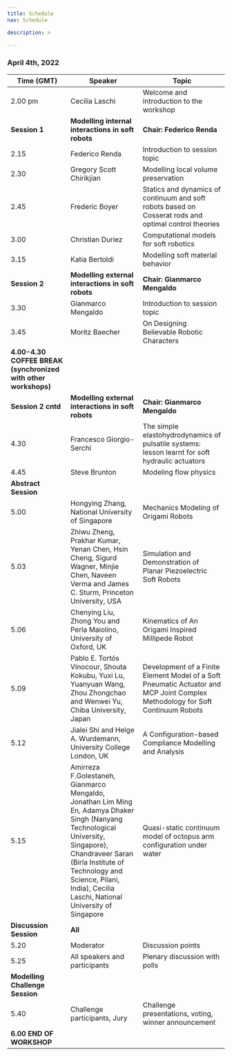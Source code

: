 ```yaml
---
title: Schedule
nav: Schedule

description: >

---
```


### April 4th, 2022

Time (GMT) | Speaker | Topic
------- | ----------------------------------- | ----------------------------------------------- 
2.00 pm | Cecilia Laschi                      | Welcome and introduction to the workshop
**Session 1** | **Modelling internal interactions in soft robots** | **Chair: Federico Renda**
2.15    | Federico Renda                      | Introduction to session topic
2.30    | Gregory Scott Chirikjian            | Modelling local volume preservation
2.45    | Frederic Boyer                      | Statics and dynamics of continuum and soft robots based on Cosserat rods and optimal control theories
3.00    | Christian Duriez                    | Computational models for soft robotics
3.15    | Katia Bertoldi                      | Modelling soft material behavior
**Session 2** | **Modelling external interactions in soft robots** | **Chair: Gianmarco Mengaldo**
3.30    | Gianmarco Mengaldo                  | Introduction to session topic
3.45    | Moritz Baecher                      | On Designing Believable Robotic Characters
**4.00-4.30 COFFEE BREAK (synchronized with other workshops)** | |
**Session 2 cntd** | **Modelling external interactions in soft robots** | **Chair: Gianmarco Mengaldo**
4.30    | Francesco Giorgio-Serchi            | The simple elastohydrodynamics of pulsatile systems: lesson learnt for soft hydraulic actuators
4.45    | Steve Brunton                       | Modeling flow physics
**Abstract Session** | |
5.00    | Hongying Zhang, National University of Singapore | Mechanics Modeling of Origami Robots
5.03    | Zhiwu Zheng, Prakhar Kumar, Yenan Chen, Hsin Cheng, Sigurd Wagner, Minjie Chen, Naveen Verma and James C. Sturm, Princeton University, USA | Simulation and Demonstration of Planar Piezoelectric Soft Robots
5.06    | Chenying Liu, Zhong You and Perla Maiolino, University of Oxford, UK | Kinematics of An Origami Inspired Millipede Robot
5.09    | Pablo E. Tortós Vinocour, Shouta Kokubu, Yuxi Lu, Yuanyuan Wang, Zhou Zhongchao and Wenwei Yu, Chiba University, Japan | Development of a Finite Element Model of a Soft Pneumatic Actuator and MCP Joint Complex Methodology for Soft Continuum Robots
5.12    | Jialei Shi and Helge A. Wurdemann, University College London, UK | A Configuration-based Compliance Modelling and Analysis
5.15    | Amirreza F.Golestaneh, Gianmarco Mengaldo, Jonathan Lim Ming En, Adamya Dhaker Singh (Nanyang Technological University, Singapore), Chandraveer Saran (Birla Institute of Technology and Science, Pilani, India), Cecilia Laschi, National University of Singapore | Quasi-static continuum model of octopus arm configuration under water
**Discussion Session** | **All** | 
5.20    | Moderator                           | Discussion points 
5.25    | All speakers and participants       | Plenary discussion with polls
**Modelling Challenge Session** | |
5.40    | Challenge participants, Jury        | Challenge presentations, voting, winner announcement | 
**6.00 END OF WORKSHOP** | |
